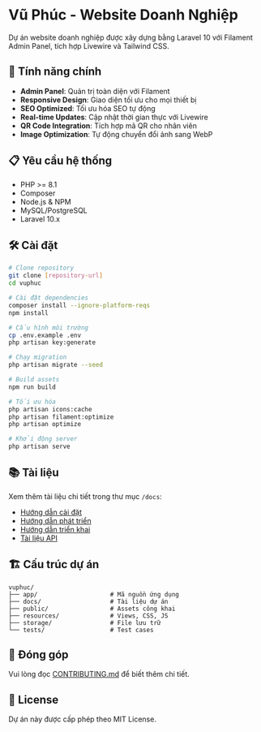 # Vũ Phúc - Website Doanh Nghiệp

Dự án website doanh nghiệp được xây dựng bằng Laravel 10 với Filament Admin Panel, tích hợp Livewire và Tailwind CSS.

## 🚀 Tính năng chính

- **Admin Panel**: Quản trị toàn diện với Filament
- **Responsive Design**: Giao diện tối ưu cho mọi thiết bị
- **SEO Optimized**: Tối ưu hóa SEO tự động
- **Real-time Updates**: Cập nhật thời gian thực với Livewire
- **QR Code Integration**: Tích hợp mã QR cho nhân viên
- **Image Optimization**: Tự động chuyển đổi ảnh sang WebP

## 📋 Yêu cầu hệ thống

- PHP >= 8.1
- Composer
- Node.js & NPM
- MySQL/PostgreSQL
- Laravel 10.x

## 🛠️ Cài đặt

```bash
# Clone repository
git clone [repository-url]
cd vuphuc

# Cài đặt dependencies
composer install --ignore-platform-reqs
npm install

# Cấu hình môi trường
cp .env.example .env
php artisan key:generate

# Chạy migration
php artisan migrate --seed

# Build assets
npm run build

# Tối ưu hóa
php artisan icons:cache
php artisan filament:optimize
php artisan optimize

# Khởi động server
php artisan serve
```

## 📚 Tài liệu

Xem thêm tài liệu chi tiết trong thư mục `/docs`:

- [Hướng dẫn cài đặt](docs/installation.md)
- [Hướng dẫn phát triển](docs/development.md)
- [Hướng dẫn triển khai](docs/deployment.md)
- [Tài liệu API](docs/api.md)

## 🏗️ Cấu trúc dự án

```
vuphuc/
├── app/                    # Mã nguồn ứng dụng
├── docs/                   # Tài liệu dự án
├── public/                 # Assets công khai
├── resources/              # Views, CSS, JS
├── storage/                # File lưu trữ
└── tests/                  # Test cases
```

## 🤝 Đóng góp

Vui lòng đọc [CONTRIBUTING.md](docs/CONTRIBUTING.md) để biết thêm chi tiết.

## 📄 License

Dự án này được cấp phép theo MIT License.
